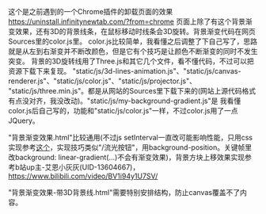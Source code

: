 这个是之前遇到的一个Chrome插件的卸载页面的效果
https://uninstall.infinitynewtab.com/?from=chrome
页面上除了有这个背景渐变效果，还有3D的背景线条，在鼠标移动时线条会3D旋转。背景渐变代码在网页Sources里的color.js里。
color.js比较简单，我看懂之后调整了下自己写了，思路就是从左到右渐变并不断改颜色，但是它有个技巧是让颜色不断渐变的同时不发生突变。
背景的3D旋转线用了Three.js和其它几个文件，看不懂代码，不过可以把资源下载下来复现。
"static/js/3d-lines-animation.js"、"static/js/canvas-renderer.js"、"static/js/color.js"、"static/js/projector.js"、
"static/js/three.min.js"。都是从网站的Sources里下载下来的(网站上源代码格式有点没对齐，我没改动)。"static/js/my-background-gradient.js"是
我看懂color.js后自己写的，功能和"static/js/color.js"一样，不过color.js用了一点JQuery。

"背景渐变效果.html"比较通用(不过js setInterval一直改可能影响性能，只用css实现参考[这个](https://www.bilibili.com/video/BV1vS4y1j7Yo/)，实现技巧类似"/流光按钮"，用background-position。关键帧里改background: linear-gradient(...)不会有渐变效果)，背景方块上移效果实现参考b站up主-艾恩小灰灰(UID-13604667)，<https://www.bilibili.com/video/BV1i94y1U7SV/>

"背景渐变效果-带3D背景线.html"需要特别安排结构，防止canvas覆盖不了内容。